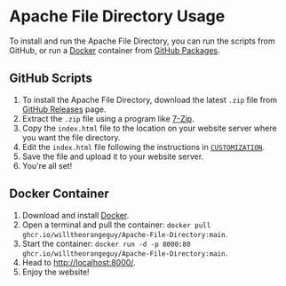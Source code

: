 # Apache File Directory Usage

To install and run the Apache File Directory, you can run the scripts from GitHub, or run a [Docker](https://www.docker.com/) container from [GitHub Packages](https://github.com/willtheorangeguy/Apache-File-Directory/pkgs/container/apache-file-directory).

## GitHub Scripts

1. To install the Apache File Directory, download the latest `.zip` file from [GitHub Releases](https://github.com/willtheorangeguy/Apache-File-Directory/releases/latest) page.
2. Extract the `.zip` file using a program like [7-Zip](https://www.7-zip.org/).
3. Copy the `index.html` file to the location on your website server where you want the file directory.
4. Edit the `index.html` file following the instructions in [`CUSTOMIZATION`](CUSTOMIZATION.md).
5. Save the file and upload it to your website server.
6. You're all set!

## Docker Container

1. Download and install [Docker](https://www.docker.com/products/docker-desktop/).
2. Open a terminal and pull the container: `docker pull ghcr.io/willtheorangeguy/Apache-File-Directory:main`.
3. Start the container: `docker run -d -p 8000:80 ghcr.io/willtheorangeguy/Apache-File-Directory:main`.
4. Head to [http://localhost:8000/](http://localhost:8000/).
5. Enjoy the website!
